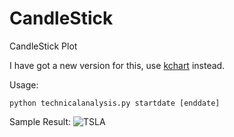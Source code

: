 # CandleStick

CandleStick Plot

I have got a new version for this, use [kchart](https://github.com/victorgau/kchart) instead.

Usage:
```shell
python technicalanalysis.py startdate [enddate]
```

Sample Result:
![TSLA](https://raw.githubusercontent.com/victorgau/CandleStick/master/sample.png)
